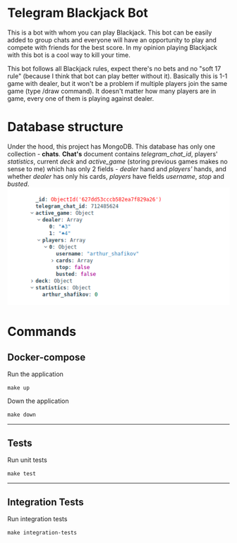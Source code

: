 # Telegram Blackjack Bot

This is a bot with whom you can play Blackjack. This bot can be easily added to group chats and everyone will have an opportunity to play and compete with friends for the best score. In my opinion playing Blackjack with this bot is a cool way to kill your time.

This bot follows all Blackjack rules, expect there's no bets and no "soft 17 rule" (because I think that bot can play better without it). Basically this is 1-1 game with dealer, but it won't be a problem if multiple players join the same game (type /draw command). It doesn't matter how many players are in game, every one of them is playing against dealer.

# Database structure

Under the hood, this project has MongoDB. This database has only one collection - **chats**. **Chat's** document contains _telegram\_chat\_id_, players' _statistics_, current _deck_ and _active\_game_ (storing previous games makes no sense to me) which has only 2 fields - _dealer_ hand and _players'_ hands, and whether _dealer_ has only his cards, _players_ have fields _username_, _stop_ and _busted_.
![chat's document](.github/db.png)

# Commands

## Docker-compose

Run the application
```
make up
```

Down the application
```
make down
```

---
## Tests

Run unit tests
```
make test
```

---
## Integration Tests

Run integration tests
```
make integration-tests
```
